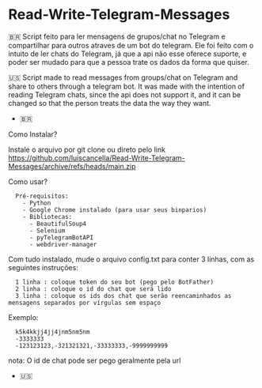 # Read-Write-Telegram-Messages

🇧🇷
Script feito para ler mensagens de grupos/chat no Telegram e compartilhar para outros atraves de um bot do telegram.
Ele foi feito com o intuito de ler chats do Telegram, já que a api não esse oferece suporte, e poder ser mudado para que a pessoa trate os dados da forma que quiser.

🇺🇸
Script made to read messages from groups/chat on Telegram and share to others through a telegram bot.
It was made with the intention of reading Telegram chats, since the api does not support it, and it can be changed so that the person treats the data the way they want.



- 🇧🇷

Como Instalar?

Instale o arquivo por git clone ou direto pelo link https://github.com/luiscancella/Read-Write-Telegram-Messages/archive/refs/heads/main.zip


Como usar?

      Pré-requisitos:
        - Python
        - Google Chrome instalado (para usar seus binparios)
        - Bibliotecas:
          - BeautifulSoup4
          - Selenium
          - pyTelegramBotAPI
          - webdriver-manager

Com tudo instalado, mude o arquivo config.txt para conter 3 linhas, com as seguintes instruções:

      1 linha : coloque token do seu bot (pego pelo BotFather)
      2 linha : coloque o id do chat que será lido
      3 linha : coloque os ids dos chat que serão reencaminhados as mensagens separados por vírgulas sem espaço

Exemplo:

      k5k4kkjj4jj4jnm5nm5nm
      -3333333
      -123123123,-321321321,-33333333,-9999999999


nota: O id de chat pode ser pego geralmente pela url

- 🇺🇸

